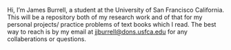 Hi, I’m James Burrell, a student at the University of San Francisco California. This will be a repository both of my research work and of that for my personal projects/ practice problems of text books which I read. The best way to reach is by my email at jjburrell@dons.usfca.edu for any collaberations or questions.

<!---
JBurrell999/JBurrell999 is a ✨ special ✨ repository because its `README.md` (this file) appears on your GitHub profile.
You can click the Preview link to take a look at your changes.
--->
